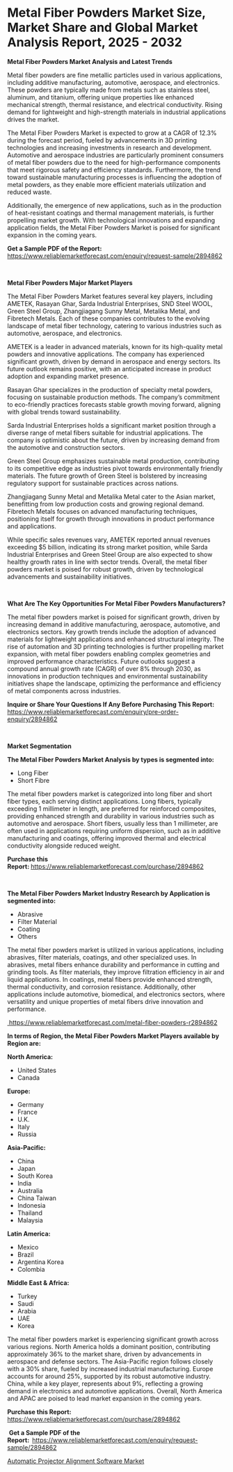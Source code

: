 <p><h1>Metal Fiber Powders Market Size, Market Share and Global Market Analysis Report, 2025 - 2032</h1></p><p><strong>Metal Fiber Powders Market Analysis and Latest Trends</strong></p>
<p><p>Metal fiber powders are fine metallic particles used in various applications, including additive manufacturing, automotive, aerospace, and electronics. These powders are typically made from metals such as stainless steel, aluminum, and titanium, offering unique properties like enhanced mechanical strength, thermal resistance, and electrical conductivity. Rising demand for lightweight and high-strength materials in industrial applications drives the market.</p><p>The Metal Fiber Powders Market is expected to grow at a CAGR of 12.3% during the forecast period, fueled by advancements in 3D printing technologies and increasing investments in research and development. Automotive and aerospace industries are particularly prominent consumers of metal fiber powders due to the need for high-performance components that meet rigorous safety and efficiency standards. Furthermore, the trend toward sustainable manufacturing processes is influencing the adoption of metal powders, as they enable more efficient materials utilization and reduced waste.</p><p>Additionally, the emergence of new applications, such as in the production of heat-resistant coatings and thermal management materials, is further propelling market growth. With technological innovations and expanding application fields, the Metal Fiber Powders Market is poised for significant expansion in the coming years.</p></p>
<p><strong>Get a Sample PDF of the Report:&nbsp;</strong> <a href="https://www.reliablemarketforecast.com/enquiry/request-sample/2894862?utm_campaign=3046&utm_medium=2&utm_source=Github&utm_content=ia&utm_term=15032025&utm_id=metal-fiber-powders">https://www.reliablemarketforecast.com/enquiry/request-sample/2894862</a></p>
<p>&nbsp;</p>
<p><strong>Metal Fiber Powders Major Market Players</strong></p>
<p><p>The Metal Fiber Powders Market features several key players, including AMETEK, Rasayan Ghar, Sarda Industrial Enterprises, SND Steel WOOL, Green Steel Group, Zhangjiagang Sunny Metal, Metalika Metal, and Fibretech Metals. Each of these companies contributes to the evolving landscape of metal fiber technology, catering to various industries such as automotive, aerospace, and electronics.</p><p>AMETEK is a leader in advanced materials, known for its high-quality metal powders and innovative applications. The company has experienced significant growth, driven by demand in aerospace and energy sectors. Its future outlook remains positive, with an anticipated increase in product adoption and expanding market presence.</p><p>Rasayan Ghar specializes in the production of specialty metal powders, focusing on sustainable production methods. The company’s commitment to eco-friendly practices forecasts stable growth moving forward, aligning with global trends toward sustainability.</p><p>Sarda Industrial Enterprises holds a significant market position through a diverse range of metal fibers suitable for industrial applications. The company is optimistic about the future, driven by increasing demand from the automotive and construction sectors.</p><p>Green Steel Group emphasizes sustainable metal production, contributing to its competitive edge as industries pivot towards environmentally friendly materials. The future growth of Green Steel is bolstered by increasing regulatory support for sustainable practices across nations.</p><p>Zhangjiagang Sunny Metal and Metalika Metal cater to the Asian market, benefitting from low production costs and growing regional demand. Fibretech Metals focuses on advanced manufacturing techniques, positioning itself for growth through innovations in product performance and applications.</p><p>While specific sales revenues vary, AMETEK reported annual revenues exceeding $5 billion, indicating its strong market position, while Sarda Industrial Enterprises and Green Steel Group are also expected to show healthy growth rates in line with sector trends. Overall, the metal fiber powders market is poised for robust growth, driven by technological advancements and sustainability initiatives.</p></p>
<p>&nbsp;</p>
<p><strong>What Are The Key Opportunities For Metal Fiber Powders Manufacturers?</strong></p>
<p><p>The metal fiber powders market is poised for significant growth, driven by increasing demand in additive manufacturing, aerospace, automotive, and electronics sectors. Key growth trends include the adoption of advanced materials for lightweight applications and enhanced structural integrity. The rise of automation and 3D printing technologies is further propelling market expansion, with metal fiber powders enabling complex geometries and improved performance characteristics. Future outlooks suggest a compound annual growth rate (CAGR) of over 8% through 2030, as innovations in production techniques and environmental sustainability initiatives shape the landscape, optimizing the performance and efficiency of metal components across industries.</p></p>
<p><strong>Inquire or Share Your Questions If Any Before Purchasing This Report:</strong> <a href="https://www.reliablemarketforecast.com/enquiry/pre-order-enquiry/2894862?utm_campaign=3046&utm_medium=2&utm_source=Github&utm_content=ia&utm_term=15032025&utm_id=metal-fiber-powders">https://www.reliablemarketforecast.com/enquiry/pre-order-enquiry/2894862</a></p>
<p>&nbsp;</p>
<p><strong>Market Segmentation</strong></p>
<p><strong>The Metal Fiber Powders Market Analysis by types is segmented into:</strong></p>
<p><ul><li>Long Fiber</li><li>Short Fibre</li></ul></p>
<p><p>The metal fiber powders market is categorized into long fiber and short fiber types, each serving distinct applications. Long fibers, typically exceeding 1 millimeter in length, are preferred for reinforced composites, providing enhanced strength and durability in various industries such as automotive and aerospace. Short fibers, usually less than 1 millimeter, are often used in applications requiring uniform dispersion, such as in additive manufacturing and coatings, offering improved thermal and electrical conductivity alongside reduced weight.</p></p>
<p><strong>Purchase this Report:&nbsp;</strong><a href="https://www.reliablemarketforecast.com/purchase/2894862?utm_campaign=3046&utm_medium=2&utm_source=Github&utm_content=ia&utm_term=15032025&utm_id=metal-fiber-powders">https://www.reliablemarketforecast.com/purchase/2894862</a></p>
<p>&nbsp;</p>
<p><strong>The Metal Fiber Powders Market Industry Research by Application is segmented into:</strong></p>
<p><ul><li>Abrasive</li><li>Filter Material</li><li>Coating</li><li>Others</li></ul></p>
<p><p>The metal fiber powders market is utilized in various applications, including abrasives, filter materials, coatings, and other specialized uses. In abrasives, metal fibers enhance durability and performance in cutting and grinding tools. As filter materials, they improve filtration efficiency in air and liquid applications. In coatings, metal fibers provide enhanced strength, thermal conductivity, and corrosion resistance. Additionally, other applications include automotive, biomedical, and electronics sectors, where versatility and unique properties of metal fibers drive innovation and performance.</p></p>
<p><a href="https://www.reliablemarketforecast.com/metal-fiber-powders-r2894862?utm_campaign=3046&utm_medium=2&utm_source=Github&utm_content=ia&utm_term=15032025&utm_id=metal-fiber-powders">&nbsp;https://www.reliablemarketforecast.com/metal-fiber-powders-r2894862</a></p>
<p><strong>In terms of Region, the Metal Fiber Powders Market Players available by Region are:</strong></p>
<p>
    <p> <strong> North America: </strong>
        <ul>
            <li>United States</li>
            <li>Canada</li>
        </ul>
        </p> 
    <p> <strong> Europe: </strong>
        <ul>
            <li>Germany</li>
            <li>France</li>
            <li>U.K.</li>
            <li>Italy</li>
            <li>Russia</li>
        </ul>
        </p> 
    <p> <strong> Asia-Pacific: </strong>
        <ul>
            <li>China</li>
            <li>Japan</li>
            <li>South Korea</li>
            <li>India</li>
            <li>Australia</li>
            <li>China Taiwan</li>
            <li>Indonesia</li>
            <li>Thailand</li>
            <li>Malaysia</li>
        </ul>
        </p> 
    <p> <strong> Latin America: </strong>
        <ul>
            <li>Mexico</li>
            <li>Brazil</li>
            <li>Argentina Korea</li>
            <li>Colombia</li>
        </ul>
        </p> 
    <p> <strong> Middle East & Africa: </strong>
        <ul>
            <li>Turkey</li>
            <li>Saudi</li>
            <li>Arabia</li>
            <li>UAE</li>
            <li>Korea</li>
        </ul>
    </p>
    </p>
<p><p>The metal fiber powders market is experiencing significant growth across various regions. North America holds a dominant position, contributing approximately 36% to the market share, driven by advancements in aerospace and defense sectors. The Asia-Pacific region follows closely with a 30% share, fueled by increased industrial manufacturing. Europe accounts for around 25%, supported by its robust automotive industry. China, while a key player, represents about 9%, reflecting a growing demand in electronics and automotive applications. Overall, North America and APAC are poised to lead market expansion in the coming years.</p></p>
<p><strong>Purchase this Report: </strong><a href="https://www.reliablemarketforecast.com/purchase/2894862?utm_campaign=3046&utm_medium=2&utm_source=Github&utm_content=ia&utm_term=15032025&utm_id=metal-fiber-powders">https://www.reliablemarketforecast.com/purchase/2894862</a></p>
<p>&nbsp;<strong>Get a Sample PDF of the Report:&nbsp;&nbsp;</strong><a href="https://www.reliablemarketforecast.com/enquiry/request-sample/2894862?utm_campaign=3046&utm_medium=2&utm_source=Github&utm_content=ia&utm_term=15032025&utm_id=metal-fiber-powders">https://www.reliablemarketforecast.com/enquiry/request-sample/2894862</a></p>
<p><strong></strong></p>
<p><p><a href="https://github.com/momossidram/Market-Research-Report-List-1/blob/main/automatic-projector-alignment-software-market.md?utm_campaign=3046&utm_medium=2&utm_source=Github&utm_content=ia&utm_term=15032025&utm_id=metal-fiber-powders">Automatic Projector Alignment Software Market</a></p></p>